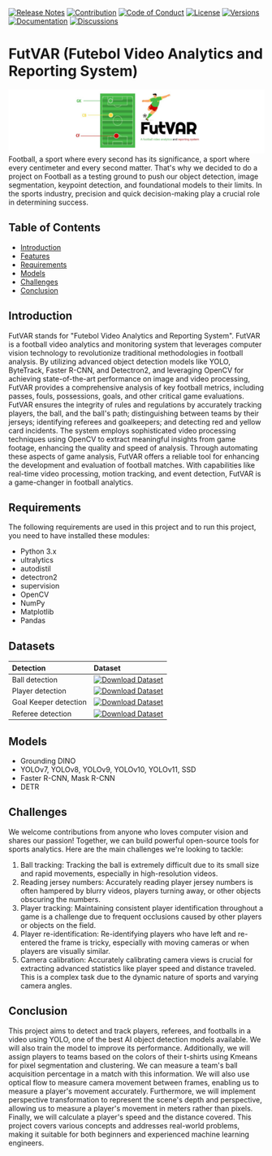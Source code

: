 [![Release Notes](https://img.shields.io/badge/releases-view-blue)](https://github.com/FutVAR)
[![Contribution](https://img.shields.io/badge/contribute-welcome-green)](https://github.com/FutVAR)
[![Code of Conduct](https://img.shields.io/badge/code%20of%20conduct-view-white)](https://github.com/FutVAR)
[![License](https://img.shields.io/badge/license-n/a-red)](https://github.com/FutVAR)
[![Versions](https://img.shields.io/badge/versions-1.0.0-orange)](https://github.com/FutVAR)
[![Documentation](https://img.shields.io/badge/documentation-view-violet)](https://github.com/FutVAR)
[![Discussions](https://img.shields.io/badge/discussions-view-yellow)](https://github.com/FutVAR)
# FutVAR (Futebol Video Analytics and Reporting System)
![FutVAR](img/futvar-bg.jpg)
Football, a sport where every second has its significance, a sport where every centimeter and every second matter. That's why we decided to do a project on Football as a testing ground to push our object detection, image segmentation, keypoint detection, and foundational models to their limits. In the sports industry, precision and quick decision-making play a crucial role in determining success.

## Table of Contents

- [Introduction](##introduction)
- [Features](#f#eatures)
- [Requirements](##requirements)
- [Models](##models)
- [Challenges](##challenges)
- [Conclusion](##conclusion)

## Introduction
FutVAR stands for "Futebol Video Analytics and Reporting System". FutVAR is a football video analytics and monitoring system that leverages computer vision technology to revolutionize traditional methodologies in  football analysis. By utilizing advanced object detection models like YOLO, ByteTrack, Faster R-CNN, and Detectron2, and leveraging OpenCV for achieving state-of-the-art performance on image and video processing, FutVAR provides a comprehensive analysis of key football metrics, including passes, fouls, possessions, goals, and other critical game evaluations. FutVAR ensures the integrity of rules and regulations by accurately tracking players, the ball, and the ball's path; distinguishing between teams by their jerseys; identifying referees and goalkeepers; and detecting red and yellow card incidents. The system employs sophisticated video processing techniques using OpenCV to extract meaningful insights from game footage, enhancing the quality and speed of analysis. Through automating these aspects of game analysis, FutVAR offers a reliable tool for enhancing the development and evaluation of football matches. With capabilities like real-time video processing, motion tracking, and event detection, FutVAR is a game-changer in football analytics.

## Requirements
The following requirements are used in this project and to run this project, you need to have installed these modules:
- Python 3.x
- ultralytics
- autodistil
- detectron2
- supervision
- OpenCV
- NumPy
- Matplotlib
- Pandas

## Datasets
| Detection                       | Dataset                                                                                                                                                          |
|:--------------------------------|:-----------------------------------------------------------------------------------------------------------------------------------------------------------------|
| Ball detection         | [![Download Dataset](https://app.roboflow.com/images/download-dataset-badge.svg)](https://universe.roboflow.com/futvar-n32uw/futvar/) |
| Player detection         | [![Download Dataset](https://app.roboflow.com/images/download-dataset-badge.svg)](https://universe.roboflow.com/futvar-n32uw/futvar/) |
| Goal Keeper detection           | [![Download Dataset](https://app.roboflow.com/images/download-dataset-badge.svg)](https://universe.roboflow.com/futvar-n32uw/futvar/)    |
| Referee detection | [![Download Dataset](https://app.roboflow.com/images/download-dataset-badge.svg)](https://universe.roboflow.com/futvar-n32uw/futvar/)   |

## Models
- Grounding DINO
- YOLOv7, YOLOv8, YOLOv9, YOLOv10, YOLOv11, SSD
- Faster R-CNN, Mask R-CNN
- DETR

## Challenges
We welcome contributions from anyone who loves computer vision and shares our passion! Together, we can build powerful open-source tools for sports analytics. Here are the main challenges we're looking to tackle:

1. Ball tracking: Tracking the ball is extremely difficult due to its small size and rapid movements, especially in high-resolution videos.
2. Reading jersey numbers: Accurately reading player jersey numbers is often hampered by blurry videos, players turning away, or other objects obscuring the numbers.
3. Player tracking: Maintaining consistent player identification throughout a game is a challenge due to frequent occlusions caused by other players or objects on the field.
4. Player re-identification: Re-identifying players who have left and re-entered the frame is tricky, especially with moving cameras or when players are visually similar.
5. Camera calibration: Accurately calibrating camera views is crucial for extracting advanced statistics like player speed and distance traveled. This is a complex task due to the dynamic nature of sports and varying camera angles.

## Conclusion
This project aims to detect and track players, referees, and footballs in a video using YOLO, one of the best AI object detection models available. We will also train the model to improve its performance. Additionally, we will assign players to teams based on the colors of their t-shirts using Kmeans for pixel segmentation and clustering. We can measure a team's ball acquisition percentage in a match with this information. We will also use optical flow to measure camera movement between frames, enabling us to measure a player's movement accurately. Furthermore, we will implement perspective transformation to represent the scene's depth and perspective, allowing us to measure a player's movement in meters rather than pixels. Finally, we will calculate a player's speed and the distance covered. This project covers various concepts and addresses real-world problems, making it suitable for both beginners and experienced machine learning engineers.

<!--
## contribution

We love your input! Please see our [contributing guide](https://github.com/futvar/blob/main/CONTRIBUTING.md) to get started. Thank you 🙏 to all our contributors!

<p align="center">
    <a href="https://github.com/roboflow/supervision/graphs/contributors">
      <img src="https://contrib.rocks/image?repo=roboflow/supervision" />
    </a>
</p>
-->
